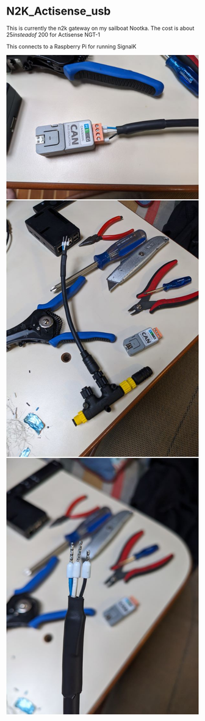 # N2K_Actisense_usb

This is currently the n2k gateway on my sailboat Nootka.  The cost is about $25 instead of ~$200 for Actisense NGT-1

This connects to a Raspberry Pi for running SignalK

![M5Atom USB Gw](doc/Atom-Gateway.jpg)
![M5Atom Wiring](doc/Atom-Gateway-Wire.jpg)
![M5Atom Wiring](doc/Atom-Gateway-Wire2.jpg)
